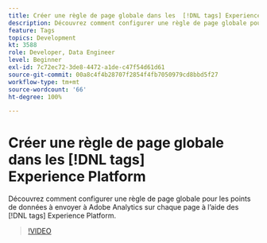 ```yaml
---
title: Créer une règle de page globale dans les  [!DNL tags] Experience Platform
description: Découvrez comment configurer une règle de page globale pour les points de données à envoyer à Adobe Analytics sur chaque page à l’aide des  [!DNL tags] Experience Platform.
feature: Tags
topics: Development
kt: 3588
role: Developer, Data Engineer
level: Beginner
exl-id: 7c72ec72-3de8-4472-a1de-c47f54d61d61
source-git-commit: 00a8c4f4b28707f2854f4fb7050979cd8bbd5f27
workflow-type: tm+mt
source-wordcount: '66'
ht-degree: 100%

---
```


# Créer une règle de page globale dans les [!DNL tags] Experience Platform

Découvrez comment configurer une règle de page globale pour les points de données à envoyer à Adobe Analytics sur chaque page à l’aide des [!DNL tags] Experience Platform.

>[!VIDEO](https://video.tv.adobe.com/v/31111/?quality=12&learn=on&captions=fre_fr)
